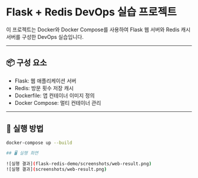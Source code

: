# Flask + Redis DevOps 실습 프로젝트

이 프로젝트는 Docker와 Docker Compose를 사용하여
Flask 웹 서버와 Redis 캐시 서버를 구성한 DevOps 실습입니다.

---

## 📦 구성 요소

- Flask: 웹 애플리케이션 서버
- Redis: 방문 횟수 저장 캐시
- Dockerfile: 앱 컨테이너 이미지 정의
- Docker Compose: 멀티 컨테이너 관리

---

## 🚀 실행 방법

```bash
docker-compose up --build

## 🖥 실행 화면

![실행 결과](flask-redis-demo/screenshots/web-result.png)
![실행 결과](screenshots/web-result.png)

   
